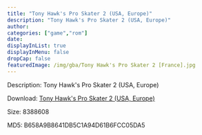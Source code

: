 ```yaml
---
title: "Tony Hawk's Pro Skater 2 (USA, Europe)"
description: "Tony Hawk's Pro Skater 2 (USA, Europe)"
author: 
categories: ["game","rom"]
date: 
displayInList: true
displayInMenu: false
dropCap: false
featuredImage: /img/gba/Tony Hawk's Pro Skater 2 [France].jpg
---
```


Description: Tony Hawk's Pro Skater 2 (USA, Europe)

Download: <a style="text-decoration:underline;" href="https://mega.nz/#!PTgABYyS!qV4dLv3FLLNZeYizKVgLacIlBhSZs6uUudj70Wob1SE" target = "_blank" rel = "nofollow" > Tony Hawk's Pro Skater 2 (USA, Europe)</a>

Size: 8388608

MD5: B658A9B8641DB5C1A94D61B6FCC05DA5

